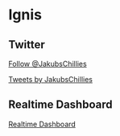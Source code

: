 # Ignis

## Twitter

<a href="https://twitter.com/JakubsChillies">Follow @JakubsChillies</a>

<a href="https://twitter.com/JakubsChillies">Tweets by JakubsChillies</a>

## Realtime Dashboard

<a href="https://freeboard.io/board/16pcMp">Realtime Dashboard</a>
